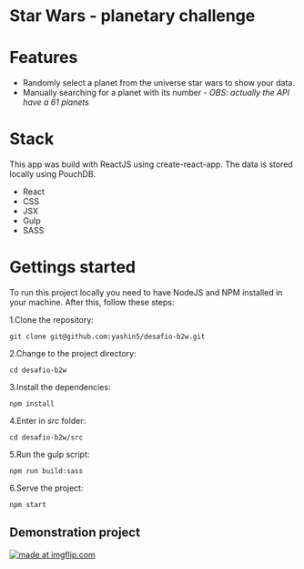 # Star Wars - planetary challenge

# Features

- Randomly select a planet from the universe star wars to show your data.
- Manually searching for a planet with its number - *OBS: actually the API have a 61 planets*

# Stack

This app was build with ReactJS using create-react-app. The data is stored locally using PouchDB.

- React
- CSS
- JSX
- Gulp
- SASS

# Gettings started

To run this project locally you need to have NodeJS and NPM installed in your machine. After this, follow these steps:

1.Clone the repository:

    git clone git@github.com:yashin5/desafio-b2w.git
    
2.Change to the project directory:
    
    cd desafio-b2w
    
3.Install the dependencies:
    
    npm install
    
4.Enter in *src* folder:
    
    cd desafio-b2w/src

5.Run the gulp script:
     
    npm run build:sass

6.Serve the project:
    
    npm start



## Demonstration project

<a href="https://imgflip.com/gif/2ny5wr"><img src="https://i.imgflip.com/2ny5wr.gif" title="made at imgflip.com"/></a>
